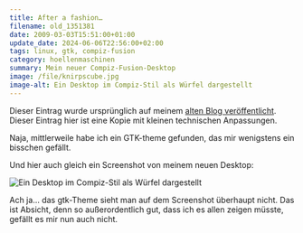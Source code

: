```yaml
---
title: After a fashion…
filename: old_1351381
date: 2009-03-03T15:51:00+01:00
update_date: 2024-06-06T22:56:00+02:00
tags: linux, gtk, compiz-fusion
category: hoellenmaschinen
summary: Mein neuer Compiz-Fusion-Desktop
image: /file/knirpscube.jpg
image-alt: Ein Desktop im Compiz-Stil als Würfel dargestellt
---
```

Dieser Eintrag wurde ursprünglich auf meinem [alten Blog veröffentlicht](https://stu.blogger.de/stories/1351381/). Dieser Eintrag hier ist eine Kopie mit kleinen technischen Anpassungen.

Naja, mittlerweile habe ich ein GTK-theme gefunden, das mir wenigstens ein bisschen gefällt.

Und hier auch gleich ein Screenshot von meinem neuen Desktop:

![Ein Desktop im Compiz-Stil als Würfel dargestellt](/file/knirpscube.jpg)

Ach ja… das gtk-Theme sieht man auf dem Screenshot überhaupt nicht. Das ist Absicht, denn so außerordentlich gut, dass ich es allen zeigen müsste, gefällt es mir nun auch nicht.
